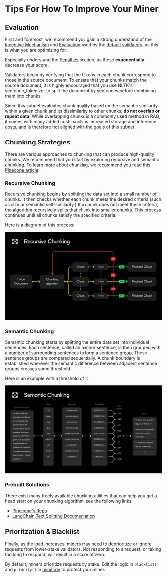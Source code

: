 # Tips For How To Improve Your Miner

## Evaluation

First and foremost, we recommend you gain a strong understand of the [Incentive Mechanism](./incentive_mechanism.md) and [Evaluation](./evaluation.md) used by the [default validators](./validation.md), as this is what you are optimizing for.

Especially understand the [Penalties](./evaluation.md/#penalties) section, as these **exponentially** decrease your score.

Validators begin by verifying that the tokens in each chunk correspond to those in the source document. To ensure that your chunks match the source document, it is highly encouraged that you use NLTK's sentence_tokenizer to split the document by sentences before combining them into chunks.

Since this subnet evaluates chunk quality based on the semantic similarity within a given chunk and its dissimilarity to other chunks, **do not overlap or repeat data**. While overlapping chunks is a commonly used method in RAG, it comes with many added costs such as increased storage and inference costs, and is therefore not aligned with the goals of this subnet.

## Chunking Strategies

There are various approaches to chunking that can produce high-quality chunks. We recommend that you start by exploring recursive and semantic chunking. To learn more about chunking, we recommend you read this [Pinecone article](https://www.pinecone.io/learn/chunking-strategies/).

### Recursive Chunking

Recursive chunking begins by splitting the data set into a small number of chunks. It then checks whether each chunk meets the desired criteria (such as size or semantic self-similarity.) If a chunk does not meet these criteria, the algorithm recursively splits that chunk into smaller chunks. This process continues until all chunks satisfy the specified criteria.

Here is a diagram of this process:

![recursive_chunking](../assets/recursive_chunking.png)

### Semantic Chunking

Semantic chunking starts by splitting the entire data set into individual sentences. Each sentence, called an anchor sentence, is then grouped with a number of surrounding sentences to form a sentence group. These sentence groups are compared sequentially. A chunk boundary is established wherever the semantic difference between adjacent sentence groups crosses some threshold.

Here is an example with a threshold of 1:

![semantic_chunking](../assets/semantic_chunking.png)

### Prebuilt Solutions

There exist many freely available chunking utilities that can help you get a head start on your chunking algorithm, see the following links:

- [Pinecone's Repo](https://github.com/pinecone-io/examples/tree/master/learn/generation/better-rag)
- [LangChain Text Splitting Documentation](https://js.langchain.com/v0.1/docs/modules/data_connection/document_transformers/)

## Prioritzation & Blacklist

Finally, as the load increases, miners may need to deprioritize or ignore requests from lower-stake validators. Not responding to a request, or taking too long to respond, will result in a score of zero.

By default, miners prioritize requests by stake. Edit the logic in `blacklist()` and `priority()` in [miner.py](../neurons/miner.py) to protect your miner.

